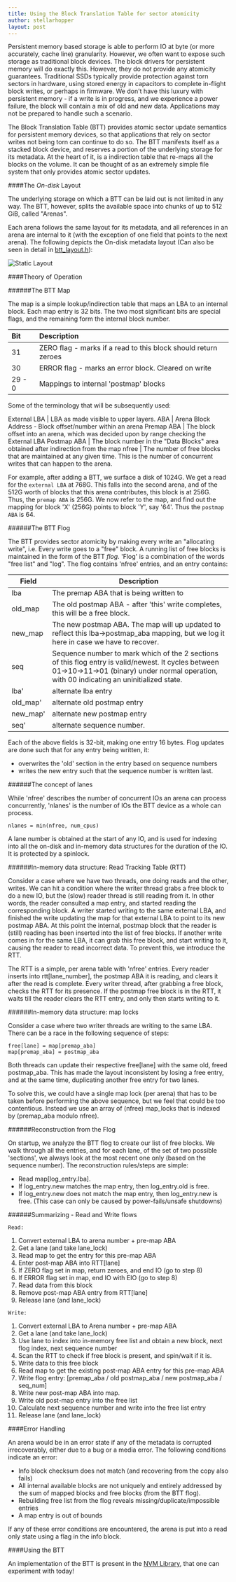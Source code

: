 ```yaml
---
title: Using the Block Translation Table for sector atomicity
author: stellarhopper
layout: post
---
```


Persistent memory based storage is able to perform IO at byte (or more
accurately, cache line) granularity. However, we often want to expose such
storage as traditional block devices. The block drivers for persistent memory
will do exactly this. However, they do not provide any atomicity guarantees.
Traditional SSDs typically provide protection against torn sectors in hardware,
using stored energy in capacitors to complete in-flight block writes, or perhaps
in firmware. We don't have this luxury with persistent memory - if a write is in
progress, and we experience a power failure, the block will contain a mix of old
and new data. Applications may not be prepared to handle such a scenario.

The Block Translation Table (BTT) provides atomic sector update semantics for
persistent memory devices, so that applications that rely on sector writes not
being torn can continue to do so. The BTT manifests itself as a stacked block
device, and reserves a portion of the underlying storage for its metadata. At
the heart of it, is a indirection table that re-maps all the blocks on the
volume. It can be thought of as an extremely simple file system that only
provides atomic sector updates.


####The _On-disk_ Layout

The underlying storage on which a BTT can be laid out is not limited in any way.
The BTT, however, splits the available space into chunks of up to 512 GiB,
called "Arenas".

Each arena follows the same layout for its metadata, and all references in an
arena are internal to it (with the exception of one field that points to the
next arena). The following depicts the On-disk metadata layout (Can also be seen
in detail in [btt_layout.h](https://github.com/pmem/nvml/blob/master/src/btt_layout.h)):

![Static Layout](/assets/btt-static-layout.png)

####Theory of Operation

######The BTT Map

The map is a simple lookup/indirection table that maps an LBA to an internal
block. Each map entry is 32 bits. The two most significant bits are special
flags, and the remaining form the internal block number.

|Bit |   Description |
|:---|:--------------|
| 31 | ZERO flag - marks if a read to this block should return zeroes |
| 30 | ERROR flag - marks an error block. Cleared on write |
| 29 - 0 | Mappings to internal 'postmap' blocks |


Some of the terminology that will be subsequently used:

External LBA | LBA as made visible to upper layers.
ABA          | Arena Block Address - Block offset/number within an arena
Premap ABA   | The block offset into an arena, which was decided upon by range checking the External LBA
Postmap ABA  | The block number in the "Data Blocks" area obtained after indirection from the map
nfree	     | The number of free blocks that are maintained at any given time. This is the number of concurrent writes that can happen to the arena.

For example, after adding a BTT, we surface a disk of 1024G. We get a read for
the `external LBA` at 768G. This falls into the second arena, and of the 512G
worth of blocks that this arena contributes, this block is at 256G. Thus, the
`premap ABA` is 256G. We now refer to the map, and find out the mapping for
block 'X' (256G) points to block 'Y', say '64'. Thus the `postmap ABA` is 64.


######The BTT Flog

The BTT provides sector atomicity by making every write an "allocating write",
i.e. Every write goes to a "free" block. A running list of free blocks is
maintained in the form of the BTT _flog_. 'Flog' is a combination of the words
"free list" and "log". The flog contains 'nfree' entries, and an entry contains:

Field | Description
------|------------
lba     | The premap ABA that is being written to
old_map | The old postmap ABA - after 'this' write completes, this will be a free block.
new_map | The new postmap ABA. The map will up updated to reflect this lba->postmap_aba mapping, but we log it here in case we have to recover.
seq	| Sequence number to mark which of the 2 sections of this flog entry is valid/newest. It cycles between 01->10->11->01 (binary) under normal operation, with 00 indicating an uninitialized state.
lba'	| alternate lba entry
old_map'| alternate old postmap entry
new_map'| alternate new postmap entry
seq'	| alternate sequence number.

Each of the above fields is 32-bit, making one entry 16 bytes. Flog updates are
done such that for any entry being written, it:

- overwrites the 'old' section in the entry based on sequence numbers
- writes the new entry such that the sequence number is written last.


######The concept of lanes

While 'nfree' describes the number of concurrent IOs an arena can process
concurrently, 'nlanes' is the number of IOs the BTT device as a whole can
process.

	nlanes = min(nfree, num_cpus)

A lane number is obtained at the start of any IO, and is used for indexing into
all the on-disk and in-memory data structures for the duration of the IO. It is
protected by a spinlock.


######In-memory data structure: Read Tracking Table (RTT)

Consider a case where we have two threads, one doing reads and the other,
writes. We can hit a condition where the writer thread grabs a free block to do
a new IO, but the (slow) reader thread is still reading from it. In other words,
the reader consulted a map entry, and started reading the corresponding block. A
writer started writing to the same external LBA, and finished the write updating
the map for that external LBA to point to its new postmap ABA. At this point the
internal, postmap block that the reader is (still) reading has been inserted
into the list of free blocks. If another write comes in for the same LBA, it can
grab this free block, and start writing to it, causing the reader to read
incorrect data. To prevent this, we introduce the RTT.

The RTT is a simple, per arena table with 'nfree' entries. Every reader inserts
into rtt[lane_number], the postmap ABA it is reading, and clears it after the
read is complete. Every writer thread, after grabbing a free block, checks the
RTT for its presence. If the postmap free block is in the RTT, it waits till the
reader clears the RTT entry, and only then starts writing to it.


######In-memory data structure: map locks

Consider a case where two writer threads are writing to the same LBA. There can
be a race in the following sequence of steps:

	free[lane] = map[premap_aba]
	map[premap_aba] = postmap_aba

Both threads can update their respective free[lane] with the same old, freed
postmap_aba. This has made the layout inconsistent by losing a free entry, and
at the same time, duplicating another free entry for two lanes.

To solve this, we could have a single map lock (per arena) that has to be taken
before performing the above sequence, but we feel that could be too contentious.
Instead we use an array of (nfree) map_locks that is indexed by
(premap_aba modulo nfree).


######Reconstruction from the Flog

On startup, we analyze the BTT flog to create our list of free blocks. We walk
through all the entries, and for each lane, of the set of two possible
'sections', we always look at the most recent one only (based on the sequence
number). The reconstruction rules/steps are simple:

- Read map[log_entry.lba].
- If log_entry.new matches the map entry, then log_entry.old is free.
- If log_entry.new does not match the map entry, then log_entry.new is free.
  (This case can only be caused by power-fails/unsafe shutdowns)


######Summarizing - Read and Write flows

`Read:`

1.  Convert external LBA to arena number + pre-map ABA
2.  Get a lane (and take lane_lock)
3.  Read map to get the entry for this pre-map ABA
4.  Enter post-map ABA into RTT[lane]
5.  If ZERO flag set in map, return zeroes, and end IO (go to step 8)
6.  If ERROR flag set in map, end IO with EIO (go to step 8)
7.  Read data from this block
8.  Remove post-map ABA entry from RTT[lane]
9.  Release lane (and lane_lock)

`Write:`

1.  Convert external LBA to Arena number + pre-map ABA
2.  Get a lane (and take lane_lock)
3.  Use lane to index into in-memory free list and obtain a new block, next flog
        index, next sequence number
4.  Scan the RTT to check if free block is present, and spin/wait if it is.
5.  Write data to this free block
6.  Read map to get the existing post-map ABA entry for this pre-map ABA
7.  Write flog entry: [premap_aba / old postmap_aba / new postmap_aba / seq_num]
8.  Write new post-map ABA into map.
9.  Write old post-map entry into the free list
10. Calculate next sequence number and write into the free list entry
11. Release lane (and lane_lock)


####Error Handling

An arena would be in an error state if any of the metadata is corrupted
irrecoverably, either due to a bug or a media error. The following conditions
indicate an error:

- Info block checksum does not match (and recovering from the copy also fails)
- All internal available blocks are not uniquely and entirely addressed by the
  sum of mapped blocks and free blocks (from the BTT flog).
- Rebuilding free list from the flog reveals missing/duplicate/impossible entries
- A map entry is out of bounds

If any of these error conditions are encountered, the arena is put into a read
only state using a flag in the info block.


####Using the BTT

An implementation of the BTT is present in the [NVM Library](/nvml/), that one
can experiment with today!
